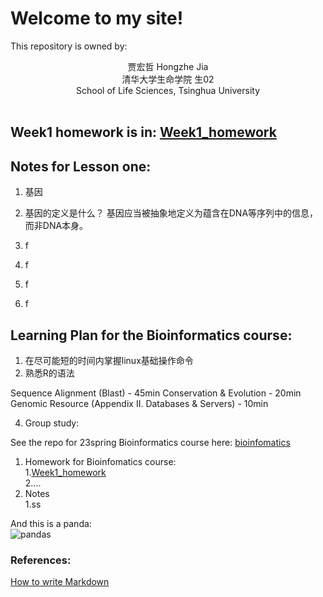 # Welcome to my site!


This repository is owned by:  
<center>
贾宏哲 Hongzhe Jia<br>
清华大学生命学院 生02<br>
School of Life Sciences, Tsinghua University<br>
</center><br>




## **Week1 homework is in: [Week1_homework](https://hexadra.github.io/bioinfo/Week1_homework.html)**  

## Notes for Lesson one:  
1. 基因
2. 基因的定义是什么？
    基因应当被抽象地定义为蕴含在DNA等序列中的信息，而非DNA本身。
    
4. f
5. f
6. f
7. f



## Learning Plan for the Bioinformatics course:   
1. 在尽可能短的时间内掌握linux基础操作命令
2. 熟悉R的语法

Sequence Alignment (Blast) - 45min 
Conservation & Evolution - 20min
Genomic Resource  (Appendix II. Databases & Servers) - 10min  




4. Group study:  




See the repo for 23spring Bioinformatics course here:
[bioinfomatics](https://github.com/Hexadra/bioinfo)



 
1. Homework for Bioinfomatics course:    
	1.[Week1_homework](https://hexadra.github.io/bioinfo/Week1_homework.html)   
	2....  
2. Notes   
	1.ss

And this is a panda:  
![pandas](htps://wallpapertag.com/wallpaper/full/c/e/5/230888-cute-tumblr-wallpapers-2560x1600-for-android-tablet.jpg "panda")



### References:
[How to write Markdown](https://github.com/adam-p/markdown-here/wiki/Markdown-Cheatsheet)
